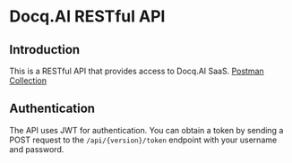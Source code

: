 # Docq.AI RESTful API

## Introduction

This is a RESTful API that provides access to Docq.AI SaaS.
[Postman Collection](https://www.postman.com/spacecraft-physicist-48460084/workspace/docq-api/collection/22287507-cae373c0-bdf6-4efe-9594-f2d8fd10f924?action=share&creator=22287507)


## Authentication

The API uses JWT for authentication. You can obtain a token by sending a POST request to the `/api/{version}/token` endpoint with your username and password.
    